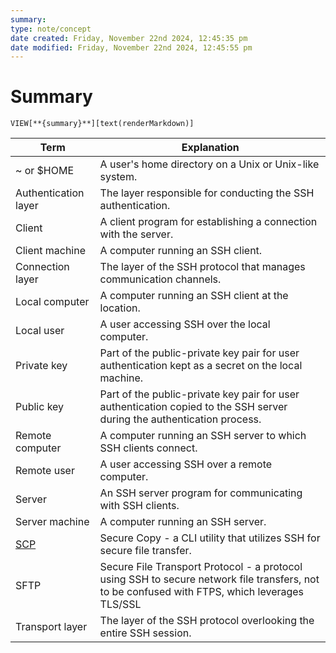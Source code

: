 ```yaml
---
summary: 
type: note/concept
date created: Friday, November 22nd 2024, 12:45:35 pm
date modified: Friday, November 22nd 2024, 12:45:55 pm
---
```

# Summary
`VIEW[**{summary}**][text(renderMarkdown)]`

| Term                                               | Explanation                                                                                                                                   |
| -------------------------------------------------- | --------------------------------------------------------------------------------------------------------------------------------------------- |
| ~ or $HOME                                         | A user's home directory on a Unix or Unix-like system.                                                                                        |
| Authentication layer                               | The layer responsible for conducting the SSH authentication.                                                                                  |
| Client                                             | A client program for establishing a connection with the server.                                                                               |
| Client machine                                     | A computer running an SSH client.                                                                                                             |
| Connection layer                                   | The layer of the SSH protocol that manages communication channels.                                                                            |
| Local computer                                     | A computer running an SSH client at the location.                                                                                             |
| Local user                                         | A user accessing SSH over the local computer.                                                                                                 |
| Private key                                        | Part of the public-private key pair for user authentication kept as a secret on the local machine.                                            |
| Public key                                         | Part of the public-private key pair for user authentication copied to the SSH server during the authentication process.                       |
| Remote computer                                    | A computer running an SSH server to which SSH clients connect.                                                                                |
| Remote user                                        | A user accessing SSH over a remote computer.                                                                                                  |
| Server                                             | An SSH server program for communicating with SSH clients.                                                                                     |
| Server machine                                     | A computer running an SSH server.                                                                                                             |
| [SCP](https://phoenixnap.com/kb/linux-scp-command) | Secure Copy - a CLI utility that utilizes SSH for secure file transfer.                                                                       |
| SFTP                                               | Secure File Transport Protocol - a protocol using SSH to secure network file transfers, not to be confused with FTPS, which leverages TLS/SSL |
| Transport layer                                    | The layer of the SSH protocol overlooking the entire SSH session.                                                                             |